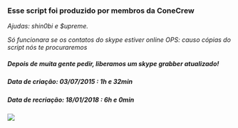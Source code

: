 ### Esse script foi produzido por membros da ConeCrew

_Ajudas: shin0bi e $upreme._

_Só funcionara se os contatos do skype estiver online_
_OPS: causo cópias do script nós te procuraremos_

##### Depois de muita gente pedir, liberamos um skype grabber atualizado!
##### Data de criação: 03/07/2015 : 1h e 32min
##### Data de recriação: 18/01/2018 : 6h e 0min

<img src="https://camo.githubusercontent.com/e6375b361c8e0e5a6c3e1771ce229e95f3a08968/68747470733a2f2f726c762e7a63616368652e636f6d2f637265775f6d656d6265725f6576656e745f7465616d5f73746166665f636c61737369635f726f756e645f737469636b65722d7265643962616264663435366234623162383831643134666366663739623137665f76397761665f38627976725f3332342e6a7067">
